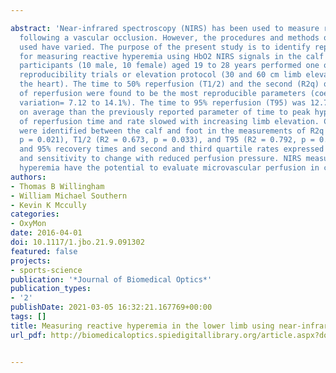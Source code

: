 ---
abstract: 'Near-infrared spectroscopy (NIRS) has been used to measure reactive hyperemia
  following a vascular occlusion. However, the procedures and methods of analysis
  used have varied. The purpose of the present study is to identify reproducible methods
  for measuring reactive hyperemia using HbO2 NIRS signals in the calf and foot. Healthy
  participants (10 male, 10 female) aged 19 to 28 years performed one of two tests:
  reproducibility trials or elevation protocol (30 and 60 cm limb elevation above
  the heart). The time to 50% reperfusion (T1/2) and the second (R2q) quartile rates
  of reperfusion were found to be the most reproducible parameters (coefficient of
  variation= 7.12 to 14.1%). The time to 95% reperfusion (T95) was 12.7% more reproducible
  on average than the previously reported parameter of time to peak hyperemia. Measures
  of reperfusion time and rate slowed with increasing limb elevation. Correlations
  were identified between the calf and foot in the measurements of R2q (R2 = 0.713,
  p = 0.021), T1/2 (R2 = 0.673, p = 0.033), and T95 (R2 = 0.792, p = 0.006). Half
  and 95% recovery times and second and third quartile rates expressed good reproducibility
  and sensitivity to change with reduced perfusion pressure. NIRS measures of reactive
  hyperemia have the potential to evaluate microvascular perfusion in clinical populations.'
authors:
- Thomas B Willingham
- William Michael Southern
- Kevin K Mccully
categories:
- OxyMon
date: 2016-04-01
doi: 10.1117/1.jbo.21.9.091302
featured: false
projects:
- sports-science
publication: '*Journal of Biomedical Optics*'
publication_types:
- '2'
publishDate: 2021-03-05 16:32:21.167769+00:00
tags: []
title: Measuring reactive hyperemia in the lower limb using near-infrared spectroscopy
url_pdf: http://biomedicaloptics.spiedigitallibrary.org/article.aspx?doi=10.1117/1.JBO.21.9.091302

---
